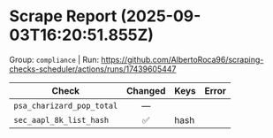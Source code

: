 # Scrape Report (2025-09-03T16:20:51.855Z)

Group: `compliance`  |  Run: https://github.com/AlbertoRoca96/scraping-checks-scheduler/actions/runs/17439605447

| Check | Changed | Keys | Error |
|---|:---:|:--|:--|
| `psa_charizard_pop_total` | — |  |  |
| `sec_aapl_8k_list_hash` | ✅ | hash |  |
